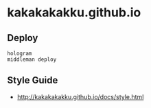 # kakakakakku.github.io

## Deploy

```shell
hologram
middleman deploy
```

## Style Guide

* http://kakakakakku.github.io/docs/style.html
